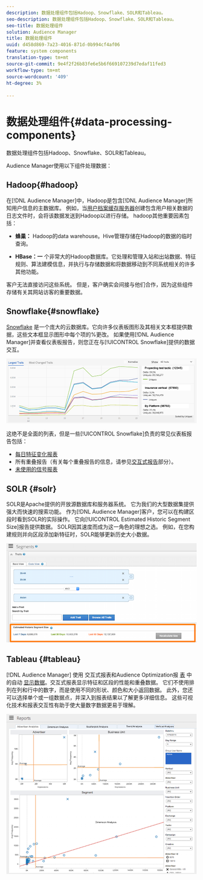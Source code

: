 ```yaml
---
description: 数据处理组件包括Hadoop、Snowflake、SOLR和Tableau。
seo-description: 数据处理组件包括Hadoop、Snowflake、SOLR和Tableau。
seo-title: 数据处理组件
solution: Audience Manager
title: 数据处理组件
uuid: d458d869-7a23-4016-871d-0b994cf4af06
feature: system components
translation-type: tm+mt
source-git-commit: 9e4f2f26b83fe6e5b6f669107239d7edaf11fed3
workflow-type: tm+mt
source-wordcount: '409'
ht-degree: 3%

---
```



# 数据处理组件{#data-processing-components}

数据处理组件包括Hadoop、Snowflake、SOLR和Tableau。

<!-- 

c_comproc.xml

 -->

Audience Manager使用以下组件处理数据：

## Hadoop{#hadoop}

在[!DNL Audience Manager]中，Hadoop是包含[!DNL Audience Manager]所知用户信息的主数据库。 例如，当[用户档案缓存服务器](../../reference/system-components/components-data-collection.md)创建包含用户相关数据的日志文件时，会将该数据发送到Hadoop以进行存储。 hadoop其他重要因素包括：

* **蜂巢：** Hadoop的data warehouse。Hive管理存储在Hadoop的数据的临时查询。

* **HBase：一** 个非常大的Hadoop数据库。它处理和管理入站和出站数据、特征规则、算法建模信息，并执行与存储数据和将数据移动到不同系统相关的许多其他功能。

客户无法直接访问这些系统。 但是，客户确实会间接与他们合作，因为这些组件存储有关其网站访客的重要数据。

## Snowflake{#snowflake}

[Snowflake](https://www.snowflake.net/) 是一个庞大的云数据库。它向许多仪表板图形及其相关文本框提供数据，这些文本框显示图形中每个项的%更改。 如果使用[!DNL Audience Manager]并查看仪表板报告，则您正在与[!UICONTROL Snowflake]提供的数据交互。



![](assets/dashboardreport.png)

这绝不是全面的列表，但是一些[!UICONTROL Snowflake]负责的常见仪表板报告包括：

* [每日特征变化报表](/help/using/reporting/audience-optimization-reports/daily-trait-variation-report.md)
* 所有重叠报告（有关每个重叠报告的信息，请参见[交互式报告](/help/using/reporting/dynamic-reports/dynamic-reports.md)部分）。
* [未使用的信号报表](/help/using/reporting/dynamic-reports/unused-signals.md)

## SOLR {#solr}

SOLR是Apache提供的开放源数据库和服务器系统。 它为我们的大型数据集提供强大而快速的搜索功能。 作为[!DNL Audience Manager]客户，您可以在构建区段时看到SOLR的实际操作。 它向[!UICONTROL Estimated Historic Segment Size]报告提供数据。 SOLR因其速度而成为这一角色的理想之选。 例如，在您构建规则并向区段添加新特征时，SOLR能够更新历史大小数据。



![](assets/audsize.png)

## Tableau {#tableau}

[!DNL Audience Manager] 使用 [](https://www.tableausoftware.com/) 交互式报表和Audience Optimization报 [表](../../reporting/dynamic-reports/dynamic-reports.md#interactive-and-overlap-reports) 中的自动 [显示数据](../../reporting/audience-optimization-reports/audience-optimization-reports.md)。交互式报表显示特征和区段的性能和重叠数据。 它们不使用排列在列和行中的数字，而是使用不同的形状、颜色和大小返回数据。 此外，您还可以选择单个或一组数据点，并深入到报表结果以了解更多详细信息。 这些可视化技术和报表交互性有助于使大量数字数据更易于理解。



![](assets/advertiser_analytics.png)

